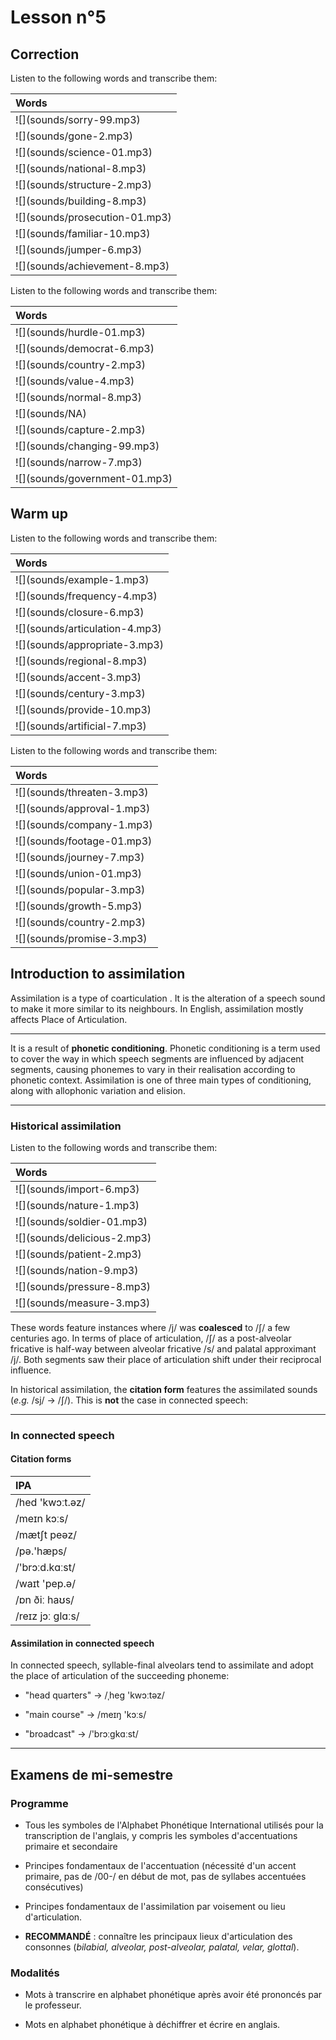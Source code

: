 # Lesson n°5



## Correction


Listen to the following words and transcribe them:

<table class="table table-striped table-hover table-condensed table-responsive" style="margin-left: auto; margin-right: auto;">
 <thead>
  <tr>
   <th style="text-align:left;font-weight: bold;font-weight: bold;"> Words </th>
  </tr>
 </thead>
<tbody>
  <tr>
   <td style="text-align:left;"> ![](sounds/sorry-99.mp3) </td>
  </tr>
  <tr>
   <td style="text-align:left;"> ![](sounds/gone-2.mp3) </td>
  </tr>
  <tr>
   <td style="text-align:left;"> ![](sounds/science-01.mp3) </td>
  </tr>
  <tr>
   <td style="text-align:left;"> ![](sounds/national-8.mp3) </td>
  </tr>
  <tr>
   <td style="text-align:left;"> ![](sounds/structure-2.mp3) </td>
  </tr>
  <tr>
   <td style="text-align:left;"> ![](sounds/building-8.mp3) </td>
  </tr>
  <tr>
   <td style="text-align:left;"> ![](sounds/prosecution-01.mp3) </td>
  </tr>
  <tr>
   <td style="text-align:left;"> ![](sounds/familiar-10.mp3) </td>
  </tr>
  <tr>
   <td style="text-align:left;"> ![](sounds/jumper-6.mp3) </td>
  </tr>
  <tr>
   <td style="text-align:left;"> ![](sounds/achievement-8.mp3) </td>
  </tr>
</tbody>
</table>

Listen to the following words and transcribe them:

<table class="table table-striped table-hover table-condensed table-responsive" style="margin-left: auto; margin-right: auto;">
 <thead>
  <tr>
   <th style="text-align:left;font-weight: bold;font-weight: bold;"> Words </th>
  </tr>
 </thead>
<tbody>
  <tr>
   <td style="text-align:left;"> ![](sounds/hurdle-01.mp3) </td>
  </tr>
  <tr>
   <td style="text-align:left;"> ![](sounds/democrat-6.mp3) </td>
  </tr>
  <tr>
   <td style="text-align:left;"> ![](sounds/country-2.mp3) </td>
  </tr>
  <tr>
   <td style="text-align:left;"> ![](sounds/value-4.mp3) </td>
  </tr>
  <tr>
   <td style="text-align:left;"> ![](sounds/normal-8.mp3) </td>
  </tr>
  <tr>
   <td style="text-align:left;"> ![](sounds/NA) </td>
  </tr>
  <tr>
   <td style="text-align:left;"> ![](sounds/capture-2.mp3) </td>
  </tr>
  <tr>
   <td style="text-align:left;"> ![](sounds/changing-99.mp3) </td>
  </tr>
  <tr>
   <td style="text-align:left;"> ![](sounds/narrow-7.mp3) </td>
  </tr>
  <tr>
   <td style="text-align:left;"> ![](sounds/government-01.mp3) </td>
  </tr>
</tbody>
</table>

## Warm up

Listen to the following words and transcribe them:

<table class="table table-striped table-hover table-condensed table-responsive" style="margin-left: auto; margin-right: auto;">
 <thead>
  <tr>
   <th style="text-align:left;font-weight: bold;font-weight: bold;"> Words </th>
  </tr>
 </thead>
<tbody>
  <tr>
   <td style="text-align:left;"> ![](sounds/example-1.mp3) </td>
  </tr>
  <tr>
   <td style="text-align:left;"> ![](sounds/frequency-4.mp3) </td>
  </tr>
  <tr>
   <td style="text-align:left;"> ![](sounds/closure-6.mp3) </td>
  </tr>
  <tr>
   <td style="text-align:left;"> ![](sounds/articulation-4.mp3) </td>
  </tr>
  <tr>
   <td style="text-align:left;"> ![](sounds/appropriate-3.mp3) </td>
  </tr>
  <tr>
   <td style="text-align:left;"> ![](sounds/regional-8.mp3) </td>
  </tr>
  <tr>
   <td style="text-align:left;"> ![](sounds/accent-3.mp3) </td>
  </tr>
  <tr>
   <td style="text-align:left;"> ![](sounds/century-3.mp3) </td>
  </tr>
  <tr>
   <td style="text-align:left;"> ![](sounds/provide-10.mp3) </td>
  </tr>
  <tr>
   <td style="text-align:left;"> ![](sounds/artificial-7.mp3) </td>
  </tr>
</tbody>
</table>

Listen to the following words and transcribe them:

<table class="table table-striped table-hover table-condensed table-responsive" style="margin-left: auto; margin-right: auto;">
 <thead>
  <tr>
   <th style="text-align:left;font-weight: bold;font-weight: bold;"> Words </th>
  </tr>
 </thead>
<tbody>
  <tr>
   <td style="text-align:left;"> ![](sounds/threaten-3.mp3) </td>
  </tr>
  <tr>
   <td style="text-align:left;"> ![](sounds/approval-1.mp3) </td>
  </tr>
  <tr>
   <td style="text-align:left;"> ![](sounds/company-1.mp3) </td>
  </tr>
  <tr>
   <td style="text-align:left;"> ![](sounds/footage-01.mp3) </td>
  </tr>
  <tr>
   <td style="text-align:left;"> ![](sounds/journey-7.mp3) </td>
  </tr>
  <tr>
   <td style="text-align:left;"> ![](sounds/union-01.mp3) </td>
  </tr>
  <tr>
   <td style="text-align:left;"> ![](sounds/popular-3.mp3) </td>
  </tr>
  <tr>
   <td style="text-align:left;"> ![](sounds/growth-5.mp3) </td>
  </tr>
  <tr>
   <td style="text-align:left;"> ![](sounds/country-2.mp3) </td>
  </tr>
  <tr>
   <td style="text-align:left;"> ![](sounds/promise-3.mp3) </td>
  </tr>
</tbody>
</table>
 
## Introduction to assimilation

Assimilation is a type of coarticulation . It is the alteration of a speech sound to make it more similar to its neighbours. In English, assimilation mostly affects Place of Articulation. 

---
 
It is a result of **phonetic conditioning**. Phonetic conditioning is a term used to cover the way in which speech segments are influenced by adjacent segments, causing phonemes to vary in their realisation according to phonetic context. Assimilation is one of three main types of conditioning, along with allophonic variation and elision.

---

### Historical assimilation

Listen to the following words and transcribe them:

<table class="table table-striped table-hover table-condensed table-responsive" style="margin-left: auto; margin-right: auto;">
 <thead>
  <tr>
   <th style="text-align:left;font-weight: bold;font-weight: bold;"> Words </th>
  </tr>
 </thead>
<tbody>
  <tr>
   <td style="text-align:left;"> ![](sounds/import-6.mp3) </td>
  </tr>
  <tr>
   <td style="text-align:left;"> ![](sounds/nature-1.mp3) </td>
  </tr>
  <tr>
   <td style="text-align:left;"> ![](sounds/soldier-01.mp3) </td>
  </tr>
  <tr>
   <td style="text-align:left;"> ![](sounds/delicious-2.mp3) </td>
  </tr>
  <tr>
   <td style="text-align:left;"> ![](sounds/patient-2.mp3) </td>
  </tr>
  <tr>
   <td style="text-align:left;"> ![](sounds/nation-9.mp3) </td>
  </tr>
  <tr>
   <td style="text-align:left;"> ![](sounds/pressure-8.mp3) </td>
  </tr>
  <tr>
   <td style="text-align:left;"> ![](sounds/measure-3.mp3) </td>
  </tr>
</tbody>
</table>

These words feature instances where /j/ was **coalesced** to /ʃ/ a few centuries ago. In terms of place of articulation, /ʃ/ as a post-alveolar fricative is half-way between alveolar fricative /s/ and palatal approximant /j/. Both segments saw their place of articulation shift under their reciprocal influence.

In historical assimilation, the **citation form** features the assimilated sounds (*e.g.* /sj/  $\rightarrow$ /ʃ/). This is **not** the case in connected speech:

---

### In connected speech

#### Citation forms

<table class="table table-striped table-hover table-condensed table-responsive" style="margin-left: auto; margin-right: auto;">
 <thead>
  <tr>
   <th style="text-align:left;"> IPA </th>
  </tr>
 </thead>
<tbody>
  <tr>
   <td style="text-align:left;"> /hed 'kwɔːt.əz/ </td>
  </tr>
  <tr>
   <td style="text-align:left;"> /meɪn kɔːs/ </td>
  </tr>
  <tr>
   <td style="text-align:left;"> /mætʃt peəz/ </td>
  </tr>
  <tr>
   <td style="text-align:left;"> /pə.'hæps/ </td>
  </tr>
  <tr>
   <td style="text-align:left;"> /'brɔːd.kɑːst/ </td>
  </tr>
  <tr>
   <td style="text-align:left;"> /waɪt 'pep.ə/ </td>
  </tr>
  <tr>
   <td style="text-align:left;"> /ɒn ðiː haʊs/ </td>
  </tr>
  <tr>
   <td style="text-align:left;"> /reɪz jɔː glɑːs/ </td>
  </tr>
</tbody>
</table>

#### Assimilation in connected speech

In connected speech, syllable-final alveolars tend to assimilate and adopt the place of articulation of the succeeding phoneme:

* "head quarters"  $\rightarrow$ /ˌheg 'kwɔːtəz/

* "main course"  $\rightarrow$ /meɪŋ 'kɔːs/

* "broadcast"  $\rightarrow$ /'brɔːgkɑːst/

---

## Examens de mi-semestre

### Programme

* Tous les symboles de l'Alphabet Phonétique International utilisés pour la transcription de l'anglais, y compris les symboles d'accentuations primaire et secondaire

* Principes fondamentaux de l'accentuation (nécessité d'un accent primaire, pas de /00-/ en début de mot, pas de syllabes accentuées consécutives)

* Principes fondamentaux de l'assimilation par voisement ou lieu d'articulation.

* **RECOMMANDÉ** : connaître les principaux lieux d'articulation des consonnes (*bilabial, alveolar, post-alveolar, palatal, velar, glottal*).

### Modalités 

* Mots à transcrire en alphabet phonétique après avoir été prononcés par le professeur.

* Mots en alphabet phonétique à déchiffrer et écrire en anglais.
